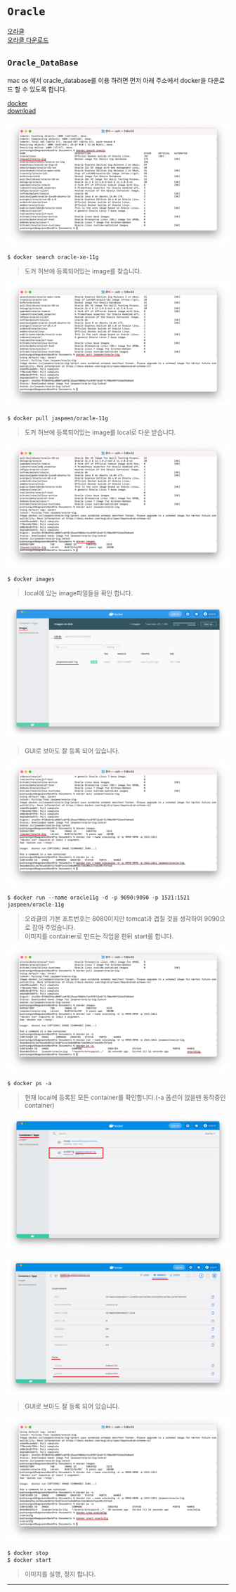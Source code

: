 # `Oracle`

[오라클](https://www.oracle.com/kr/index.html)  
[오라클 다운로드](https://www.oracle.com/kr/downloads/)

## `Oracle_DataBase`

mac os 에서 oracle_database를 이용 하려면 먼저 아래 주소에서 docker을 다운로드 할 수 있도록 합니다.

[docker](https://www.docker.com/)  
[download](https://www.docker.com/get-started)

![oracle1](./images/oracle1.png)

```
$ docker search oracle-xe-11g
```

> 도커 허브에 등록되어있는 image를 찾습니다.

![oracle2](./images/oracle2.png)

```
$ docker pull jaspeen/oracle-11g
```

> 도커 허브에 등록되어있는 image를 local로 다운 받습니다.

![oracle3](./images/oracle3.png)

```
$ docker images
```

> local에 있는 image파일들을 확인 합니다.

![oracle4](./images/oracle4.png)

> GUI로 보아도 잘 등록 되어 있습니다.

![oracle5](./images/oracle5.png)

```
$ docker run --name oracle11g -d -p 9090:9090 -p 1521:1521 jaspeen/oracle-11g
```

> 오라클의 기본 포트번호는 8080이지만 tomcat과 겹칠 것을 생각하여 9090으로 잡아 주었습니다.  
> 이미지를 container로 만드는 작업을 한뒤 start를 합니다.

![oracle6](./images/oracle6.png)

```
$ docker ps -a
```

> 현재 local에 등록된 모든 container를 확인합니다.(-a 옵션이 없을땐 동작중인 container)

![oracle7](./images/oracle7.png)

![oracle8](./images/oracle8.png)

> GUI로 보아도 잘 등록 되어 있습니다.

![oracle9](./images/oracle9.png)

```
$ docker stop
$ docker start
```

> 이미지를 실행, 정지 합니다.

---
